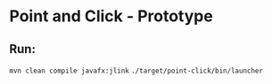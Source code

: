 # Point and Click - Prototype

## Run:

`mvn clean compile javafx:jlink`
`./target/point-click/bin/launcher`
